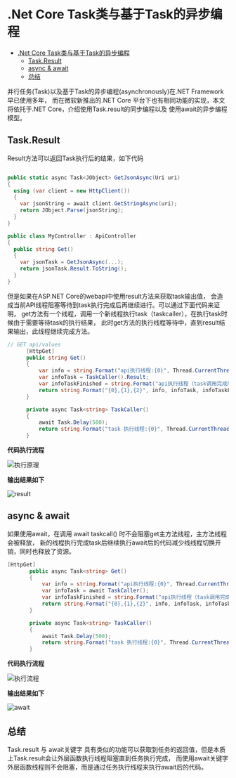 # .Net Core Task类与基于Task的异步编程

<!-- TOC depthFrom:1 depthTo:6 withLinks:1 updateOnSave:1 orderedList:0 -->

- [.Net Core Task类与基于Task的异步编程](#net-core-task类与基于task的异步编程)
	- [Task.Result](#taskresult)
	- [async & await](#async-await)
	- [总结](#总结)

<!-- /TOC -->

并行任务(Task)以及基于Task的异步编程(asynchronously)在.NET Framework早已使用多年，
而在微软新推出的.NET Core 平台下也有相同功能的实现，本文将依托于.NET Core，介绍使用Task.result的同步编程以及
使用await的异步编程模型。

## Task.Result
Result方法可以返回Task执行后的结果，如下代码

```cs

public static async Task<JObject> GetJsonAsync(Uri uri)
{
  using (var client = new HttpClient())
  {
    var jsonString = await client.GetStringAsync(uri);
    return JObject.Parse(jsonString);
  }
}

public class MyController : ApiController
{
  public string Get()
  {
    var jsonTask = GetJsonAsync(...);
    return jsonTask.Result.ToString();
  }
}

```

但是如果在ASP.NET Core的webapi中使用result方法来获取task输出值，
会造成当前API线程阻塞等待到task执行完成后再继续进行。可以通过下面代码来证明，
get方法有一个线程，调用一个新线程执行task（taskcaller），在执行task时候由于需要等待task的执行结果，
此时get方法的执行线程等待中，直到result结果输出，此线程继续完成方法。

```cs
// GET api/values
      [HttpGet]
      public string Get()
      {
          var info = string.Format("api执行线程:{0}", Thread.CurrentThread.ManagedThreadId);
          var infoTask = TaskCaller().Result;
          var infoTaskFinished = string.Format("api执行线程（task调用完成后）:{0}", Thread.CurrentThread.ManagedThreadId);
          return string.Format("{0},{1},{2}", info, infoTask, infoTaskFinished);
      }

      private async Task<string> TaskCaller()
      {
          await Task.Delay(500);
          return string.Format("task 执行线程:{0}", Thread.CurrentThread.ManagedThreadId);
      }

```
**代码执行流程**

![执行原理](http://qiniu.xdpie.com/4b7004780714aad9a609d21e9dbea589.png?imageView2/2/w/900)


**输出结果如下**

![result](http://qiniu.xdpie.com/7e3662b6cbda472f37752029ad591100.png?imageView2/2/w/900)

## async & await

如果使用await，在调用 await taskcall() 时不会阻塞get主方法线程，主方法线程会被释放，
新的线程执行完成task后继续执行await后的代码减少线线程切换开销，同时也释放了资源。

```cs
[HttpGet]
       public async Task<string> Get()
       {
           var info = string.Format("api执行线程:{0}", Thread.CurrentThread.ManagedThreadId);
           var infoTask = await TaskCaller();
           var infoTaskFinished = string.Format("api执行线程（task调用完成后）:{0}", Thread.CurrentThread.ManagedThreadId);
           return string.Format("{0},{1},{2}", info, infoTask, infoTaskFinished);
       }

       private async Task<string> TaskCaller()
       {
           await Task.Delay(500);
           return string.Format("task 执行线程:{0}", Thread.CurrentThread.ManagedThreadId);
       }

```
**代码执行流程**

![执行流程](http://qiniu.xdpie.com/2263197e4e730bd5c8888c6c2bc63b6f.png?imageView2/2/w/900)

**输出结果如下**

![await](http://qiniu.xdpie.com/9f8367a3908228b2513124c422517aa6.png?imageView2/2/w/900)

## 总结
Task.result 与 await关键字 具有类似的功能可以获取到任务的返回值，但是本质上Task.result会让外层函数执行线程阻塞直到任务执行完成，
而使用await关键字外层函数线程则不会阻塞，而是通过任务执行线程来执行await后的代码。
